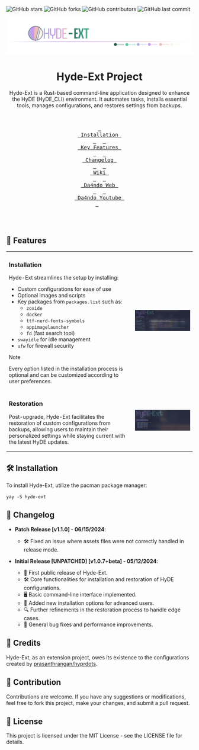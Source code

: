 ![GitHub stars](https://img.shields.io/github/stars/Da4ndo/Hyde-Ext?style=social)
![GitHub forks](https://img.shields.io/github/forks/Da4ndo/Hyde-Ext?style=social)
![GitHub contributors](https://img.shields.io/github/contributors/Da4ndo/Hyde-Ext)
![GitHub last commit](https://img.shields.io/github/last-commit/Da4ndo/Hyde-Ext)

<div align="center">

![hyde_banner](https://raw.githubusercontent.com/Da4ndo/Hyde-Ext/main/assets/hyde-ext_banner.png)

# Hyde-Ext Project

Hyde-Ext is a Rust-based command-line application designed to enhance the HyDE (HyDE_CLI) environment. It automates tasks, installs essential tools, manages configurations, and restores settings from backups.

<br>

<a href="#🛠️-installation"><kbd> <br> Installation <br> </kbd></a>&ensp;&ensp;
<a href="#🌟-features"><kbd> <br> Key Features <br> </kbd></a>&ensp;&ensp;
<a href="#🔄-changelog"><kbd> <br> Changelog <br> </kbd></a>&ensp;&ensp;
<a href="https://github.com/Da4ndo/Hyde-Ext/wiki"><kbd> <br> Wiki <br> </kbd></a>&ensp;&ensp;
<a href="https://da4ndo.com"><kbd> <br> Da4ndo Web <br> </kbd></a>&ensp;&ensp;
<a href="https://www.youtube.com/@da4ndo577"><kbd> <br> Da4ndo Youtube <br> </kbd></a>&ensp;&ensp;
</div>
<br><br>

## 🌟 Features

<table>
<tr>
<td>

### Installation

Hyde-Ext streamlines the setup by installing:

- Custom configurations for ease of use
- Optional images and scripts
- Key packages from `packages.list` such as:
    - `zoxide`
    - `docker`
    - `ttf-nerd-fonts-symbols`
    - `appimagelauncher`
    - `fd` (fast search tool)
- `swayidle` for idle management
- `ufw` for firewall security

> [!NOTE]
> Every option listed in the installation process is optional and can be customized according to user preferences.

</td>
<td>

![cmd1](https://github.com/Da4ndo/Hyde-Ext/blob/main/assets/cmd1.png)

</td>
</tr>
<tr>
<td>

### Restoration
Post-upgrade, Hyde-Ext facilitates the restoration of custom configurations from backups, allowing users to maintain their personalized settings while staying current with the latest HyDE updates.

</td>
<td>

![cmd2](https://github.com/Da4ndo/Hyde-Ext/blob/main/assets/cmd2.png)

</td>
</tr>
</table>


## 🛠️ Installation

To install Hyde-Ext, utilize the pacman package manager:

```
yay -S hyde-ext
```

## 🔄 Changelog

- **Patch Release [v1.1.0] - 06/15/2024**:
  - 🛠️ Fixed an issue where assets files were not correctly handled in release mode.

- **Initial Release [UNPATCHED] [v1.0.7+beta] - 05/12/2024**:
  - 🚀 First public release of Hyde-Ext.
  - 🛠️ Core functionalities for installation and restoration of HyDE configurations.
  - 🖥️ Basic command-line interface implemented.
  - 🌟 Added new installation options for advanced users.
  - 🔍 Further refinements in the restoration process to handle edge cases.
  - 🐞 General bug fixes and performance improvements.


## 👏 Credits

Hyde-Ext, as an extension project, owes its existence to the configurations created by [prasanthrangan/hyprdots](https://github.com/prasanthrangan/hyprdots/).

## 🤝 Contribution

Contributions are welcome. If you have any suggestions or modifications, feel free to fork this project, make your changes, and submit a pull request.

## 📄 License

This project is licensed under the MIT License - see the LICENSE file for details.
